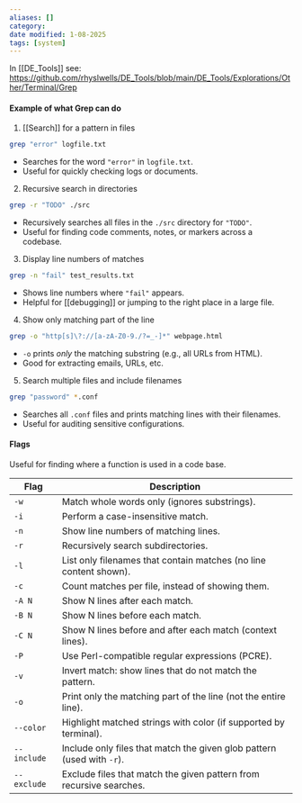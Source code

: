 ```yaml
---
aliases: []
category: 
date modified: 1-08-2025
tags: [system]
---
```

In [[DE_Tools]] see:
https://github.com/rhyslwells/DE_Tools/blob/main/DE_Tools/Explorations/Other/Terminal/Grep

#### Example of what Grep can do 

 1. [[Search]] for a pattern in files

```bash
grep "error" logfile.txt
```

* Searches for the word `"error"` in `logfile.txt`.
* Useful for quickly checking logs or documents.

 2. Recursive search in directories

```bash
grep -r "TODO" ./src
```

* Recursively searches all files in the `./src` directory for `"TODO"`.
* Useful for finding code comments, notes, or markers across a codebase.

 3. Display line numbers of matches

```bash
grep -n "fail" test_results.txt
```

* Shows line numbers where `"fail"` appears.
* Helpful for [[debugging]] or jumping to the right place in a large file.

 4. Show only matching part of the line

```bash
grep -o "http[s]\?://[a-zA-Z0-9./?=_-]*" webpage.html
```

* `-o` prints *only* the matching substring (e.g., all URLs from HTML).
* Good for extracting emails, URLs, etc.

 5. Search multiple files and include filenames

```bash
grep "password" *.conf
```

* Searches all `.conf` files and prints matching lines with their filenames.
* Useful for auditing sensitive configurations.

#### Flags

Useful for finding where a function is used in a code base.

|Flag|Description|
|---|---|
|`-w`|Match whole words only (ignores substrings).|
|`-i`|Perform a case-insensitive match.|
|`-n`|Show line numbers of matching lines.|
|`-r`|Recursively search subdirectories.|
|`-l`|List only filenames that contain matches (no line content shown).|
|`-c`|Count matches per file, instead of showing them.|
|`-A N`|Show N lines after each match.|
|`-B N`|Show N lines before each match.|
|`-C N`|Show N lines before and after each match (context lines).|
|`-P`|Use Perl-compatible regular expressions (PCRE).|
|`-v`|Invert match: show lines that do not match the pattern.|
|`-o`|Print only the matching part of the line (not the entire line).|
|`--color`|Highlight matched strings with color (if supported by terminal).|
|`--include`|Include only files that match the given glob pattern (used with `-r`).|
|`--exclude`|Exclude files that match the given pattern from recursive searches.|





